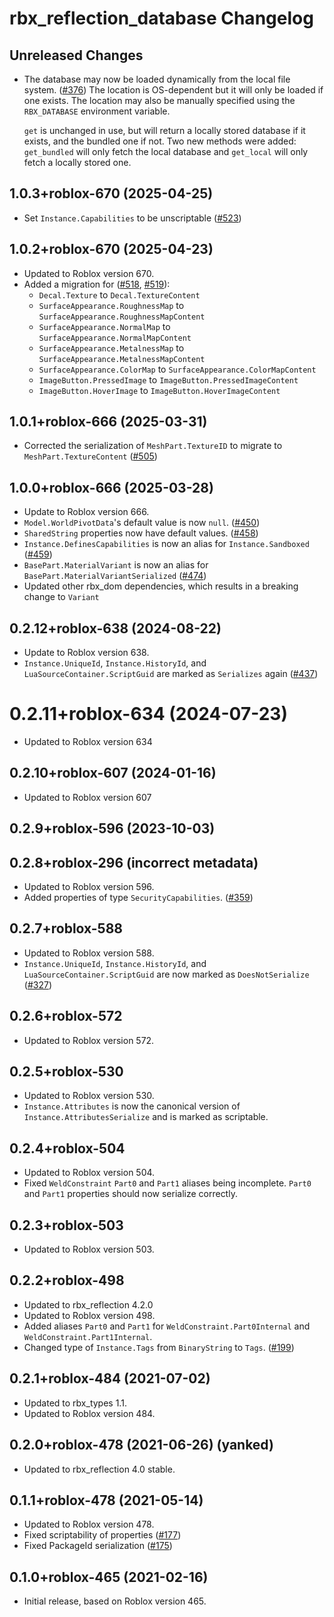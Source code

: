 # rbx\_reflection_database Changelog

## Unreleased Changes
- The database may now be loaded dynamically from the local file system. ([#376])
  The location is OS-dependent but it will only be loaded if one exists. The location may also be manually specified using the `RBX_DATABASE` environment variable.

  `get` is unchanged in use, but will return a locally stored database if it exists, and the bundled one if not. Two new methods were added: `get_bundled` will only fetch the local database and `get_local` will only fetch a locally stored one.

[#376]: https://github.com/rojo-rbx/rbx-dom/pull/376

## 1.0.3+roblox-670 (2025-04-25)
* Set `Instance.Capabilities` to be unscriptable ([#523])

[#523]: https://github.com/rojo-rbx/rbx-dom/pull/523

## 1.0.2+roblox-670 (2025-04-23)
* Updated to Roblox version 670.
* Added a migration for ([#518], [#519]):
  * `Decal.Texture` to `Decal.TextureContent`
  * `SurfaceAppearance.RoughnessMap` to `SurfaceAppearance.RoughnessMapContent`
  * `SurfaceAppearance.NormalMap` to `SurfaceAppearance.NormalMapContent`
  * `SurfaceAppearance.MetalnessMap` to `SurfaceAppearance.MetalnessMapContent`
  * `SurfaceAppearance.ColorMap` to `SurfaceAppearance.ColorMapContent`
  * `ImageButton.PressedImage` to `ImageButton.PressedImageContent`
  * `ImageButton.HoverImage` to `ImageButton.HoverImageContent`

[#518]: https://github.com/rojo-rbx/rbx-dom/pull/518
[#519]: https://github.com/rojo-rbx/rbx-dom/pull/519

## 1.0.1+roblox-666 (2025-03-31)
* Corrected the serialization of `MeshPart.TextureID` to migrate to `MeshPart.TextureContent` ([#505])

[#505]: https://github.com/rojo-rbx/rbx-dom/pull/505

## 1.0.0+roblox-666 (2025-03-28)
* Update to Roblox version 666.
* `Model.WorldPivotData`'s default value is now `null`. ([#450])
* `SharedString` properties now have default values. ([#458])
* `Instance.DefinesCapabilities` is now an alias for `Instance.Sandboxed` ([#459])
* `BasePart.MaterialVariant` is now an alias for `BasePart.MaterialVariantSerialized` ([#474])
* Updated other rbx_dom dependencies, which results in a breaking change to `Variant`

[#458]: https://github.com/rojo-rbx/rbx-dom/pull/458
[#450]: https://github.com/rojo-rbx/rbx-dom/pull/450
[#459]: https://github.com/rojo-rbx/rbx-dom/pull/459
[#474]: https://github.com/rojo-rbx/rbx-dom/pull/474

## 0.2.12+roblox-638 (2024-08-22)
* Update to Roblox version 638.
* `Instance.UniqueId`, `Instance.HistoryId`, and `LuaSourceContainer.ScriptGuid` are marked as `Serializes` again ([#437])

[#437]: https://github.com/rojo-rbx/rbx-dom/pull/437

# 0.2.11+roblox-634 (2024-07-23)
* Updated to Roblox version 634

## 0.2.10+roblox-607 (2024-01-16)
* Updated to Roblox version 607

## 0.2.9+roblox-596 (2023-10-03)
## 0.2.8+roblox-296 (incorrect metadata)
* Updated to Roblox version 596.
* Added properties of type `SecurityCapabilities`. ([#359])

[#359]: https://github.com/rojo-rbx/rbx-dom/pull/359

## 0.2.7+roblox-588
* Updated to Roblox version 588.
* `Instance.UniqueId`, `Instance.HistoryId`, and `LuaSourceContainer.ScriptGuid` are now marked as `DoesNotSerialize` ([#327])

[#327]: https://github.com/rojo-rbx/rbx-dom/pull/327

## 0.2.6+roblox-572
* Updated to Roblox version 572.

## 0.2.5+roblox-530
* Updated to Roblox version 530.
* `Instance.Attributes` is now the canonical version of `Instance.AttributesSerialize` and is marked as scriptable.

## 0.2.4+roblox-504
* Updated to Roblox version 504.
* Fixed `WeldConstraint` `Part0` and `Part1` aliases being incomplete. `Part0` and `Part1` properties should now serialize correctly.

## 0.2.3+roblox-503
* Updated to Roblox version 503.

## 0.2.2+roblox-498
* Updated to rbx_reflection 4.2.0
* Updated to Roblox version 498.
* Added aliases `Part0` and `Part1` for `WeldConstraint.Part0Internal` and `WeldConstraint.Part1Internal`.
* Changed type of `Instance.Tags` from `BinaryString` to `Tags`. ([#199])

[#199]: https://github.com/rojo-rbx/rbx-dom/pull/199

## 0.2.1+roblox-484 (2021-07-02)
* Updated to rbx_types 1.1.
* Updated to Roblox version 484.

## 0.2.0+roblox-478 (2021-06-26) (yanked)
* Updated to rbx_reflection 4.0 stable.

## 0.1.1+roblox-478 (2021-05-14)
* Updated to Roblox version 478.
* Fixed scriptability of properties ([#177])
* Fixed PackageId serialization ([#175])

[#177]: https://github.com/rojo-rbx/rbx-dom/pull/177
[#175]: https://github.com/rojo-rbx/rbx-dom/pull/175

## 0.1.0+roblox-465 (2021-02-16)
* Initial release, based on Roblox version 465.
